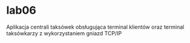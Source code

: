 # lab06

Aplikacja centrali taksówek obsługująca terminal klientów oraz terminal taksówkarzy z wykorzystaniem gniazd TCP/IP
